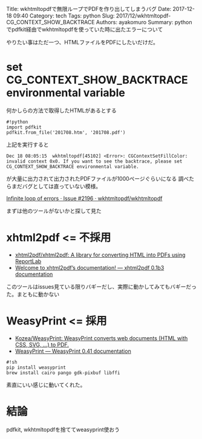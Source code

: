 Title: wkhtmltopdfで無限ループでPDFを作り出してしまうバグ
Date: 2017-12-18 09:40
Category: tech
Tags: python
Slug: 2017/12/wkhtmltopdf-CG_CONTEXT_SHOW_BACKTRACE
Authors: ayakomuro
Summary: pythonでpdfkit経由でwkhtmltopdfを使っていた時に出たエラーについて

やりたい事はただ一つ、HTMLファイルをPDFにしたいだけだ。

# set CG_CONTEXT_SHOW_BACKTRACE environmental variable

何かしらの方法で取得したHTMLがあるとする


```
#!python
import pdfkit
pdfkit.from_file('201708.htm', '201708.pdf')
```

上記を実行すると

`Dec 18 08:05:15  wkhtmltopdf[45102] <Error>: CGContextSetFillColor: invalid context 0x0.
If you want to see the backtrace, please set CG_CONTEXT_SHOW_BACKTRACE environmental variable.`


が大量に出力されて出力されたPDFファイルが1000ページぐらいになる
調べたらまだバグとしては直っていない模様。

[Infinite loop of errors · Issue #2196 · wkhtmltopdf/wkhtmltopdf](https://github.com/wkhtmltopdf/wkhtmltopdf/issues/2196)


まずは他のツールがないかと探して見た

# xhtml2pdf <= 不採用

- [xhtml2pdf/xhtml2pdf: A library for converting HTML into PDFs using ReportLab](https://github.com/xhtml2pdf/xhtml2pdf)
- [Welcome to xhtml2pdf’s documentation! — xhtml2pdf 0.1b3 documentation](http://xhtml2pdf.readthedocs.io/en/latest/index.html)

このツールはissues見ている限りバギーだし、実際に動かしてみてもバギーだった。まともに動かない

# WeasyPrint <= 採用

- [Kozea/WeasyPrint: WeasyPrint converts web documents (HTML with CSS, SVG, …) to PDF.](https://github.com/Kozea/WeasyPrint)
- [WeasyPrint — WeasyPrint 0.41 documentation](http://weasyprint.readthedocs.io/en/latest/index.html)

```
#!sh
pip install weasyprint
brew install cairo pango gdk-pixbuf libffi
```

素直にいい感じに動いてくれた。

# 結論

pdfkit, wkhtmltopdfを捨ててweasyprint使おう
